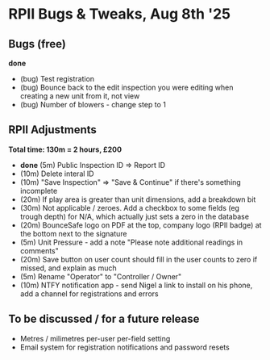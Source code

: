 # RPII Bugs & Tweaks, Aug 8th '25

## Bugs (free)

**done**

- (bug) Test registration
- (bug) Bounce back to the edit inspection you were editing when creating a new unit from it, not view
- (bug) Number of blowers - change step to 1

## RPII Adjustments

**Total time: 130m = 2 hours, £200**

- **done** (5m) Public Inspection ID => Report ID
- (10m) Delete interal ID
- (10m) "Save Inspection" => "Save & Continue" if there's something incomplete
- (20m) If play area is greater than unit dimensions, add a breakdown bit
- (30m) Not applicable / zeroes. Add a checkbox to some fields (eg trough depth) for N/A, which actually just sets a zero in the database
- (20m) BounceSafe logo on PDF at the top, company logo (RPII badge) at the bottom next to the signature
- (5m) Unit Pressure - add a note "Please note additional readings in comments"
- (20m) Save button on user count should fill in the user counts to zero if missed, and explain as much
- (5m) Rename "Operator" to "Controller / Owner"
- (10m) NTFY notification app - send Nigel a link to install on his phone, add a channel for registrations and errors

## To be discussed / for a future release

- Metres / milimetres per-user per-field setting
- Email system for registration notifications and password resets
